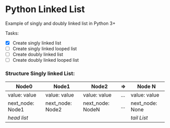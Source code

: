 # Python Linked List

Example of singly and doubly linked list in Python 3+

Tasks:
- [X] Create singly linked list
- [ ] Create singly linked looped list
- [ ] Create doubly linked list
- [ ] Create doubly linked looped list

### Structure Singly linked List:

Node0 | Node1 | Node2 | => | Node N
------|-------|-------|----|-------
value: value | value: value | value: value | ... | value: value
next_node: Node1 | next_node: Node2 | next_node: NodeN | ... | next_node: None
_head list_ | | | | _tail List_